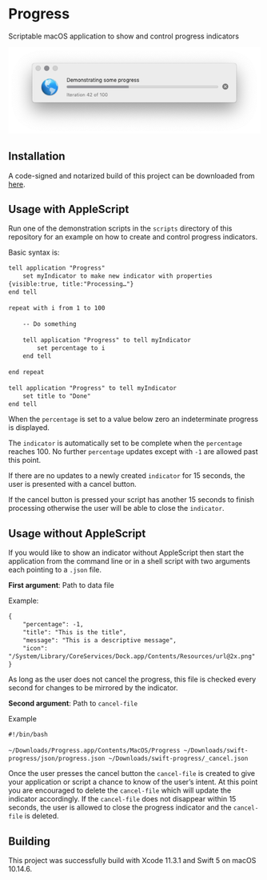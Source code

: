 # Progress

Scriptable macOS application to show and control progress indicators

<img src="preview.png" alt="Preview of a scriptable progress indicator">

## Installation

A code-signed and notarized build of this project can be downloaded from [here](https://adriannier.de/downloads/Progress_1.0.3.56.zip).

## Usage with AppleScript

Run one of the demonstration scripts in the `scripts` directory of this repository for an example on how to create and control progress indicators. 

Basic syntax is:

```
tell application "Progress"
    set myIndicator to make new indicator with properties {visible:true, title:"Processing…"}
end tell

repeat with i from 1 to 100
    
    -- Do something
    
    tell application "Progress" to tell myIndicator
        set percentage to i
    end tell
    
end repeat

tell application "Progress" to tell myIndicator
    set title to "Done"
end tell

```
When the `percentage` is set to a value below zero an indeterminate progress is displayed. 

The `indicator` is automatically set to be complete when the `percentage` reaches 100. No further `percentage` updates except with `-1` are allowed past this point.

If there are no updates to a newly created `indicator` for 15 seconds, the user is presented with a cancel button. 

If the cancel button is pressed your script has another 15 seconds to finish processing otherwise the user will be able to close the `indicator`.

## Usage without AppleScript

If you would like to show an indicator without AppleScript then start the application from the command line or in a shell script with two arguments each pointing to a `.json` file.

**First argument**: Path to data file

Example:
```
{
    "percentage": -1,
    "title": "This is the title",
    "message": "This is a descriptive message",
    "icon": "/System/Library/CoreServices/Dock.app/Contents/Resources/url@2x.png"
}
```
As long as the user does not cancel the progress, this file is checked every second for changes to be mirrored by the indicator.

**Second argument**: Path to `cancel-file`

Example
```
#!/bin/bash

~/Downloads/Progress.app/Contents/MacOS/Progress ~/Downloads/swift-progress/json/progress.json ~/Downloads/swift-progress/_cancel.json

```

Once the user presses the cancel button the `cancel-file` is created to give your application or script a chance to know of the user’s intent. At this point you are encouraged to delete the `cancel-file` which will update the indicator accordingly. If the `cancel-file` does not disappear within 15 seconds, the user is allowed to close the progress indicator and the `cancel-file` is deleted.

## Building

This project was successfully build with Xcode 11.3.1 and Swift 5 on macOS 10.14.6.
